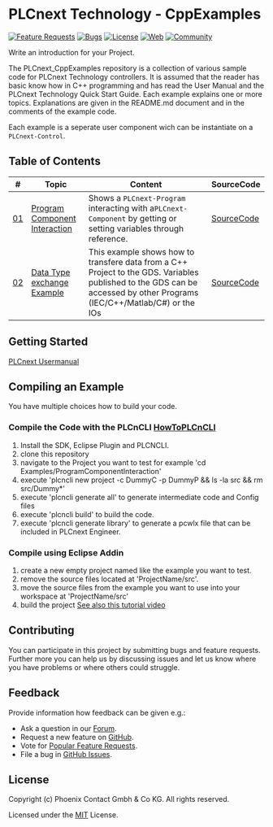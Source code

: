 # PLCnext Technology - CppExamples

[![Feature Requests](https://img.shields.io/github/issues/PLCnext/CppExamples/feature-request.svg)](https://github.com/PLCnext/CppExamples/issues?q=is%3Aopen+is%3Aissue+label%3Afeature-request+sort%3Areactions-%2B1-desc)
[![Bugs](https://img.shields.io/github/issues/PLCnext/CppExamples/bug.svg)](https://github.com/PLCnext/PLCnext_CppExamples/issues?utf8=✓&q=is%3Aissue+is%3Aopen+label%3Abug)
[![License](https://img.shields.io/badge/license-MIT-blue.svg)](LICENSE)
[![Web](https://img.shields.io/badge/PLCnext-Website-blue.svg)](https://www.phoenixcontact.com/plcnext)
[![Community](https://img.shields.io/badge/PLCnext-Community-blue.svg)](https://www.plcnext-community.net)

Write an introduction for your Project.

The PLCnext_CppExamples repository is a collection of various sample code for PLCnext Technology controllers. 
It is assumed that the reader has basic know how in C++ programming and has read the User Manual and the PLCnext Technology Quick Start Guide. 
Each example explains one or more topics. 
Explanations are given in the README.md document and in the comments of the example code.

Each example is a seperate user component wich can be instantiate on a `PLCnext-Control`.

## Table of Contents
|\#| Topic | Content | SourceCode
| ----- | ------ | ------ |------
|[01](Examples/ProgramComponentInteraction/)| [Program Component Interaction](Examples/ProgramComponentInteraction/README.md)| Shows a `PLCnext-Program` interacting with a`PLCnext-Component` by getting or setting variables through reference.| [SourceCode](Examples/ProgramComponentInteraction/src/)
|[02](Examples/CppDataTypeTest/)| [Data Type exchange Example](Examples/CppDataTypeTest/README.md)| This example shows how to transfere data from a C++ Project to the GDS. Variables published to the GDS can be accessed by other Programs (IEC/C++/Matlab/C#) or the IOs| [SourceCode](Examples/CppDataTypeTest/src/)


## Getting Started
[PLCnext Usermanual](https://plcnext-community.net/index.php?option=com_wrapper&view=wrapper&Itemid=353&lang=en)

## Compiling an Example
You have multiple choices how to build your code.

### Compile the Code with the PLCnCLI [HowToPLCnCLI](https://plcnext-community.net/index.php?option=com_content&view=article&id=153:relaunch-22-9&catid=36&Itemid=248&lang=en)
1. Install the SDK,  Eclipse Plugin and PLCNCLI.
2. clone this repository
3. navigate to the Project you want to test for example 'cd Examples/ProgramComponentInteraction' 
3. execute 'plcncli new project -c DummyC -p DummyP && ls -la src && rm src/Dummy*'
4. execute 'plcncli generate all' to generate intermediate code and Config files
5. execute 'plcncli build' to build the code.
6. execute 'plcncli generate library' to generate a pcwlx file that can be included in PLCnext Engineer. 

### Compile using Eclipse Addin
1. create a new empty project named like the example you want to test.
2. remove the source files located at 'ProjectName/src'.
3. move the source files from the example you want to use into your workspace at 'ProjectName/src'
4. build the project
[See also this tutorial video](https://plcnext-community.net/index.php?option=com_content&view=article&id=157:tutorial-video-your-first-steps-with-eclipse-and-c&catid=66&Itemid=343&lang=en)


## Contributing

You can participate in this project by submitting bugs and feature requests. 
Further more you can help us by discussing issues and let us know where you have problems or where others could struggle.

## Feedback

Provide information how feedback can be given e.g.:

* Ask a question in our [Forum](https://www.plcnext-community.net/index.php?option=com_easydiscuss&view=categories&Itemid=221&lang=en).
* Request a new feature on [GitHub](CONTRIBUTING.md).
* Vote for [Popular Feature Requests](https://github.com/PLCnext/PLCnext_CppExamples/issues?q=is%3Aopen+is%3Aissue+label%3Afeature-request+sort%3Areactions-%2B1-desc).
* File a bug in [GitHub Issues](https://github.com/PLCnext/PLCnext_CppExamples/issues).

## License

Copyright (c) Phoenix Contact Gmbh & Co KG. All rights reserved.

Licensed under the [MIT](LICENSE) License.
